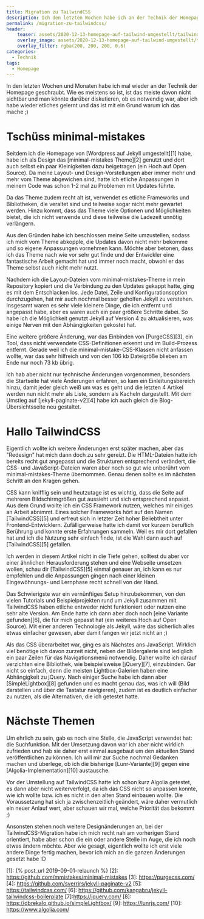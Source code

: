 ```yaml
---
title: Migration zu TailwindCSS
description: Ich den letzten Wochen habe ich an der Technik der Homepage geschraubt und das Layout auf TailwindCSS umgestellt.
permalink: /migration-zu-tailwindcss/
header:
    teaser: assets/2020-12-13-homepage-auf-tailwind-umgestellt/tailwind_thumb.jpg
    overlay_image: assets/2020-12-13-homepage-auf-tailwind-umgestellt/tailwind_hero.jpg
    overlay_filter: rgba(200, 200, 200, 0.6)
categories:
  - Technik
tags:
  - Homepage
---
```


In den letzten Wochen und Monaten habe ich mal wieder an der Technik der Homepage geschraubt. 
Wie es meistens so ist, ist das meiste davon nicht sichtbar und man könnte darüber diskutieren, ob es notwendig war, 
aber ich habe wieder etliches gelernt und das ist mit ein Grund warum ich das mache ;)

# Tschüss minimal-mistakes

Seitdem ich die Homepage von [Wordpress auf Jekyll umgestellt][1] habe, 
habe ich als Design das [minimal-mistakes Theme][2] genutzt und dort auch selbst ein paar Kleinigkeiten dazu beigetragen (ein Hoch auf Open Source). 
Da meine Layout- und Design-Vorstellungen aber immer mehr und mehr vom Theme abgewichen sind, 
hatte ich etliche Anpassungen in meinem Code was schon 1-2 mal zu Problemen mit Updates führte.

Da das Theme zudem recht alt ist, verwendet es etliche Frameworks und Bibliotheken, die veraltet sind und teilweise sogar nicht mehr gewartet werden. 
Hinzu kommt, dass das Theme viele Optionen und Möglichkeiten bietet, die ich nicht verwende und diese teilweise die Ladezeit unnötig verlängern.

Aus den Gründen habe ich beschlossen meine Seite umzustellen, sodass ich mich vom Theme abkopple, 
die Updates davon nicht mehr bekomme und so eigene Anpassungen vornehmen kann. Möchte aber betonen, 
dass ich das Theme nach wie vor sehr gut finde und der Entwickler eine fantastische Arbeit gemacht hat und immer noch macht, 
obwohl er das Theme selbst auch nicht mehr nutzt.

Nachdem ich die Layout-Dateien vom minimal-mistakes-Theme in mein Repository kopiert und die Verbindung zu den Updates gekappt hatte, 
ging es mit dem Entschlacken los. Jede Datei, Zeile und Konfigurationsoption durchzugehen, hat mir auch nochmal besser geholfen Jekyll zu verstehen. 
Insgesamt waren es sehr viele kleinere Dinge, die ich entfernt und angepasst habe, aber es waren auch ein paar größere Schritte dabei. 
So habe ich die Möglichkeit genutzt Jekyll auf Version 4 zu aktualisieren, was einige Nerven mit den Abhängigkeiten gekostet hat.

Eine weitere größere Änderung, war das Einbinden von [PurgeCSS][3], ein Tool, dass nicht verwendete CSS-Definitionen erkennt und im Build-Prozess entfernt. 
Gerade weil ich die minimal-mistake-CSS-Klassen nicht anfassen wollte, war das sehr hilfreich und von den 106 kb Dateigröße blieben am Ende nur noch 73 kb übrig.

Ich hab aber nicht nur technische Änderungen vorgenommen, besonders die Startseite hat viele Änderungen erfahren, 
so kam ein Einleitungsbereich hinzu, damit jeder gleich weiß um was es geht und die letzten 4 Artikel werden nun nicht mehr als Liste, 
sondern als Kacheln dargestellt. Mit dem Umstieg auf [jekyll-paginate-v2][4] habe ich auch gleich die Blog-Übersichtsseite neu gestaltet.

# Hallo TailwindCSS

Eigentlich wollte ich weitere Änderungen erst später machen, aber das "Redesign" hat mich dann doch zu sehr gereizt. 
Die HTML-Dateien hatte ich bereits recht gut angepasst und die Strukturen entsprechend verändert, 
die CSS- und JavaScript-Dateien waren aber noch so gut wie unberührt vom minimal-mistakes-Theme übernommen. 
Genau denen sollte es im nächsten Schritt an den Kragen gehen.

CSS kann knifflig sein und heutzutage ist es wichtig, dass die Seite auf mehreren Bildschirmgrößen gut aussieht und sich entsprechend anpasst. 
Aus dem Grund wollte ich ein CSS Framework nutzen, welches mir einiges an Arbeit abnimmt. 
Eines solcher Frameworks hört auf den Namen [TailwindCSS][5] und erfreut sich in letzter Zeit hoher Beliebtheit unter Frontend-Entwicklern. 
Zufälligerweise hatte ich damit vor kurzem beruflich Berührung und konnte erste Erfahrungen sammeln. 
Weil es mir dort gefallen hat und ich die Nutzung sehr einfach finde, ist die Wahl dann auch auf [TailwindCSS][5] gefallen.

Ich werden in diesem Artikel nicht in die Tiefe gehen, solltest du aber vor einer ähnlichen Herausforderung stehen und eine Webseite umsetzen wollen, 
schau dir [TailwindCSS][5] einmal genauer an, ich kann es nur empfehlen und die Anpassungen gingen nach einer kleinen Eingewöhnungs- und Lernphase recht schnell von der Hand.

Das Schwierigste war ein vernünftiges Setup hinzubekommen, von den vielen Tutorials und Beispielprojekten rund um Jekyll zusammen mit TailwindCSS haben etliche entweder nicht funktioniert oder nutzen eine sehr alte Version. 
Am Ende hatte ich dann aber doch noch [eine Variante gefunden][6], die für mich gepasst hat (ein weiteres Hoch auf Open Source). 
Mit einer anderen Technologie als Jekyll, wäre das sicherlich alles etwas einfacher gewesen, aber damit fangen wir jetzt nicht an ;)

Als das CSS überarbeitet war, ging es als Nächstes ans JavaScript. Wirklich viel benötige ich davon zurzeit nicht, 
neben der Bildergalerie sind lediglich ein paar Zeilen für das Navigationsmenü notwendig. Daher wollte ich darauf verzichten eine Bibliothek, 
wie beispielsweise [jQuery][7], einzubinden. Gar nicht so einfach, denn die meisten Lightbox-Galerien haben eine Abhängigkeit zu jQuery. 
Nach einiger Suche habe ich dann aber [SimpleLightbox][8] gefunden und es macht genau das, was ich will (Bild darstellen und über die Tastatur navigieren), 
zudem ist es deutlich einfacher zu nutzen, als die Alternativen, die ich getestet hatte.

# Nächste Themen

Um ehrlich zu sein, gab es noch eine Stelle, die JavaScript verwendet hat: die Suchfunktion. 
Mit der Umsetzung davon war ich aber nicht wirklich zufrieden und hab sie daher erst einmal ausgebaut um den aktuellen Stand veröffentlichen zu können. 
Ich will mir zur Suche nochmal Gedanken machen und überlege, ob ich die bisherige [Lunr-Variante][9] gegen eine [Algolia-Implementation][10] austausche.

Vor der Umstellung auf TailwindCSS hatte ich schon kurz Algolia getestet, es dann aber nicht weiterverfolgt, da ich das CSS nicht so anpassen konnte, 
wie ich wollte bzw. ich es nicht in den alten Stand einbauen wollte. Die Voraussetzung hat sich ja zwischenzeitlich geändert, 
wäre daher vermutlich ein neuer Anlauf wert, aber schauen wir mal, welche Priorität das bekommt ;)

Ansonsten stehen noch weitere Designänderungen an, bei der TailwindCSS-Migration habe ich mich recht nah am vorherigen Stand orientiert, 
habe aber schon die ein oder andere Stelle im Auge, die ich noch etwas ändern möchte. 
Aber wie gesagt, eigentlich wollte ich erst viele andere Dinge fertig machen, bevor ich mich an die ganzen Änderungen gesetzt habe :D

[1]: {% post_url 2019-09-01-relaunch %}
[2]: https://github.com/mmistakes/minimal-mistakes
[3]: https://purgecss.com/
[4]: https://github.com/sverrirs/jekyll-paginate-v2
[5]: https://tailwindcss.com/
[6]: https://github.com/kangabru/jekyll-tailwindcss-boilerplate
[7]:https://jquery.com/
[8]: https://dbrekalo.github.io/simpleLightbox/
[9]: https://lunrjs.com/
[10]: https://www.algolia.com/
